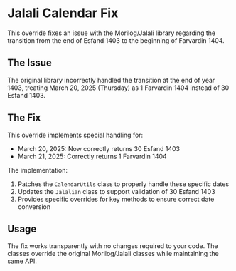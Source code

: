 # Jalali Calendar Fix

This override fixes an issue with the Morilog/Jalali library regarding the transition from the end of Esfand 1403 to the beginning of Farvardin 1404.

## The Issue

The original library incorrectly handled the transition at the end of year 1403, treating March 20, 2025 (Thursday) as 1 Farvardin 1404 instead of 30 Esfand 1403.

## The Fix

This override implements special handling for:
- March 20, 2025: Now correctly returns 30 Esfand 1403
- March 21, 2025: Correctly returns 1 Farvardin 1404

The implementation:
1. Patches the `CalendarUtils` class to properly handle these specific dates
2. Updates the `Jalalian` class to support validation of 30 Esfand 1403
3. Provides specific overrides for key methods to ensure correct date conversion

## Usage

The fix works transparently with no changes required to your code. The classes override the original Morilog/Jalali classes while maintaining the same API. 